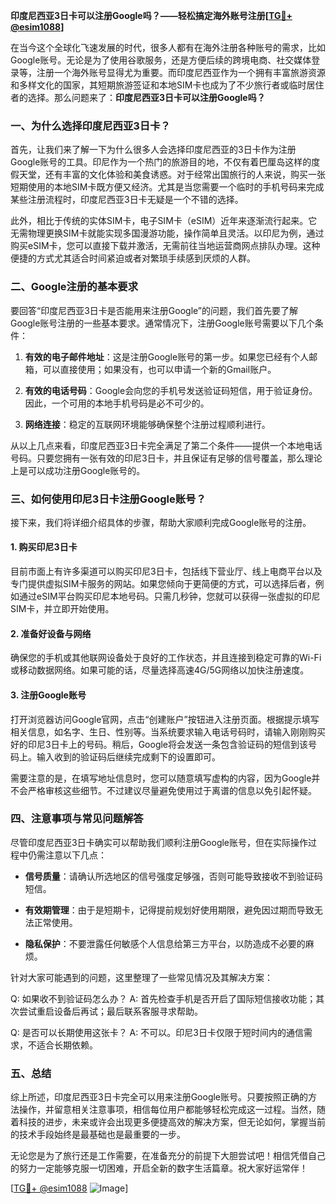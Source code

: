 **印度尼西亚3日卡可以注册Google吗？——轻松搞定海外账号注册[[TG💪+ @esim1088](https://t.me/s/esim1088)]**

在当今这个全球化飞速发展的时代，很多人都有在海外注册各种账号的需求，比如Google账号。无论是为了使用谷歌服务，还是方便后续的跨境电商、社交媒体登录等，注册一个海外账号显得尤为重要。而印度尼西亚作为一个拥有丰富旅游资源和多样文化的国家，其短期旅游签证和本地SIM卡也成为了不少旅行者或临时居住者的选择。那么问题来了：**印度尼西亚3日卡可以注册Google吗？**

### 一、为什么选择印度尼西亚3日卡？

首先，让我们来了解一下为什么很多人会选择印度尼西亚的3日卡作为注册Google账号的工具。印尼作为一个热门的旅游目的地，不仅有着巴厘岛这样的度假天堂，还有丰富的文化体验和美食诱惑。对于经常出国旅行的人来说，购买一张短期使用的本地SIM卡既方便又经济。尤其是当您需要一个临时的手机号码来完成某些注册流程时，印度尼西亚3日卡无疑是一个不错的选择。

此外，相比于传统的实体SIM卡，电子SIM卡（eSIM）近年来逐渐流行起来。它无需物理更换SIM卡就能实现多国漫游功能，操作简单且灵活。以印尼为例，通过购买eSIM卡，您可以直接下载并激活，无需前往当地运营商网点排队办理。这种便捷的方式尤其适合时间紧迫或者对繁琐手续感到厌烦的人群。

### 二、Google注册的基本要求

要回答“印度尼西亚3日卡是否能用来注册Google”的问题，我们首先要了解Google账号注册的一些基本要求。通常情况下，注册Google账号需要以下几个条件：

1. **有效的电子邮件地址**：这是注册Google账号的第一步。如果您已经有个人邮箱，可以直接使用；如果没有，也可以申请一个新的Gmail账户。
   
2. **有效的电话号码**：Google会向您的手机号发送验证码短信，用于验证身份。因此，一个可用的本地手机号码是必不可少的。

3. **网络连接**：稳定的互联网环境能够确保整个注册过程顺利进行。

从以上几点来看，印度尼西亚3日卡完全满足了第二个条件——提供一个本地电话号码。只要您拥有一张有效的印尼3日卡，并且保证有足够的信号覆盖，那么理论上是可以成功注册Google账号的。

### 三、如何使用印尼3日卡注册Google账号？

接下来，我们将详细介绍具体的步骤，帮助大家顺利完成Google账号的注册。

#### 1. 购买印尼3日卡

目前市面上有许多渠道可以购买印尼3日卡，包括线下营业厅、线上电商平台以及专门提供虚拟SIM卡服务的网站。如果您倾向于更简便的方式，可以选择后者，例如通过eSIM平台购买印尼本地号码。只需几秒钟，您就可以获得一张虚拟的印尼SIM卡，并立即开始使用。

#### 2. 准备好设备与网络

确保您的手机或其他联网设备处于良好的工作状态，并且连接到稳定可靠的Wi-Fi或移动数据网络。如果可能的话，尽量选择高速4G/5G网络以加快注册速度。

#### 3. 注册Google账号

打开浏览器访问Google官网，点击“创建账户”按钮进入注册页面。根据提示填写相关信息，如名字、生日、性别等。当系统要求输入电话号码时，请输入刚刚购买好的印尼3日卡上的号码。稍后，Google将会发送一条包含验证码的短信到该号码上。输入收到的验证码后继续完成剩下的设置即可。

需要注意的是，在填写地址信息时，您可以随意填写虚构的内容，因为Google并不会严格审核这些细节。不过建议尽量避免使用过于离谱的信息以免引起怀疑。

### 四、注意事项与常见问题解答

尽管印度尼西亚3日卡确实可以帮助我们顺利注册Google账号，但在实际操作过程中仍需注意以下几点：

- **信号质量**：请确认所选地区的信号强度足够强，否则可能导致接收不到验证码短信。
  
- **有效期管理**：由于是短期卡，记得提前规划好使用期限，避免因过期而导致无法正常使用。

- **隐私保护**：不要泄露任何敏感个人信息给第三方平台，以防造成不必要的麻烦。

针对大家可能遇到的问题，这里整理了一些常见情况及其解决方案：

Q: 如果收不到验证码怎么办？
A: 首先检查手机是否开启了国际短信接收功能；其次尝试重启设备后再试；最后联系客服寻求帮助。

Q: 是否可以长期使用这张卡？
A: 不可以。印尼3日卡仅限于短时间内的通信需求，不适合长期依赖。

### 五、总结

综上所述，印度尼西亚3日卡完全可以用来注册Google账号。只要按照正确的方法操作，并留意相关注意事项，相信每位用户都能够轻松完成这一过程。当然，随着科技的进步，未来或许会出现更多便捷高效的解决方案，但无论如何，掌握当前的技术手段始终是最基础也是最重要的一步。

无论您是为了旅行还是工作需要，在准备充分的前提下大胆尝试吧！相信凭借自己的努力一定能够克服一切困难，开启全新的数字生活篇章。祝大家好运常伴！

[[TG💪+ @esim1088](https://t.me/s/esim1088) ![Image](https://i.postimg.cc/4NQfJmqS/Snipaste-2025-05-13-00-14-12.png)]